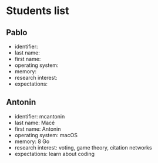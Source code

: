 # Students list

## Pablo

- identifier:
- last name:
- first name:
- operating system:
- memory:
- research interest:
- expectations: 


## Antonin

- identifier: mcantonin
- last name: Macé 
- first name: Antonin
- operating system: macOS
- memory: 8 Go
- research interest: voting, game theory, citation networks
- expectations: learn about coding
